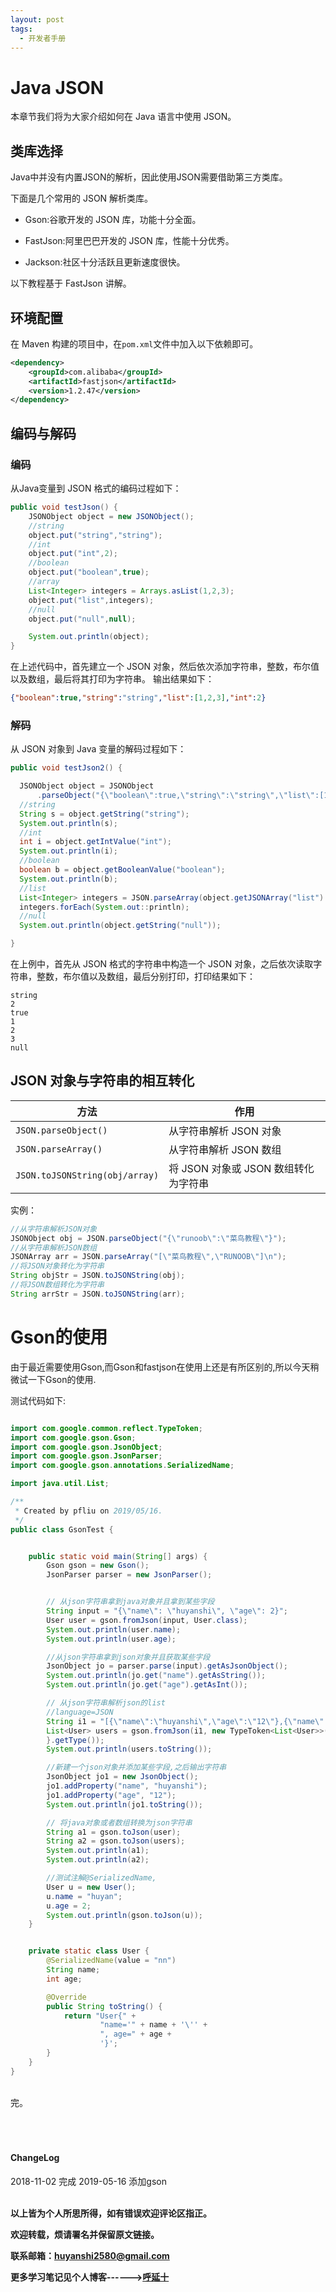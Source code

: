 ```yaml
---
layout: post
tags:
  - 开发者手册
---
```


# Java JSON

本章节我们将为大家介绍如何在 Java 语言中使用 JSON。

## 类库选择

Java中并没有内置JSON的解析，因此使用JSON需要借助第三方类库。

下面是几个常用的 JSON 解析类库。

* Gson:谷歌开发的 JSON 库，功能十分全面。

* FastJson:阿里巴巴开发的 JSON 库，性能十分优秀。

* Jackson:社区十分活跃且更新速度很快。

以下教程基于 FastJson 讲解。

## 环境配置

在 Maven 构建的项目中，在`pom.xml`文件中加入以下依赖即可。

```xml
<dependency>
    <groupId>com.alibaba</groupId>
    <artifactId>fastjson</artifactId>
    <version>1.2.47</version>
</dependency>
```

## 编码与解码

### 编码

从Java变量到 JSON 格式的编码过程如下：

```java
public void testJson() {
    JSONObject object = new JSONObject();
    //string
    object.put("string","string");
    //int
    object.put("int",2);
    //boolean
    object.put("boolean",true);
    //array
    List<Integer> integers = Arrays.asList(1,2,3);
    object.put("list",integers);
    //null
    object.put("null",null);

    System.out.println(object);
}
```

在上述代码中，首先建立一个 JSON 对象，然后依次添加字符串，整数，布尔值以及数组，最后将其打印为字符串。
输出结果如下：
```json
{"boolean":true,"string":"string","list":[1,2,3],"int":2}
```

### 解码

从 JSON 对象到 Java 变量的解码过程如下：

```java
public void testJson2() {

  JSONObject object = JSONObject
      .parseObject("{\"boolean\":true,\"string\":\"string\",\"list\":[1,2,3],\"int\":2}");
  //string
  String s = object.getString("string");
  System.out.println(s);
  //int
  int i = object.getIntValue("int");
  System.out.println(i);
  //boolean
  boolean b = object.getBooleanValue("boolean");
  System.out.println(b);
  //list
  List<Integer> integers = JSON.parseArray(object.getJSONArray("list").toJSONString(),Integer.class);
  integers.forEach(System.out::println);
  //null
  System.out.println(object.getString("null"));

}
```

在上例中，首先从 JSON 格式的字符串中构造一个 JSON 对象，之后依次读取字符串，整数，布尔值以及数组，最后分别打印，打印结果如下：

```
string
2
true
1
2
3
null
```

## JSON 对象与字符串的相互转化


方法 | 作用
---| ---
`JSON.parseObject()` | 从字符串解析 JSON 对象
`JSON.parseArray()`  | 从字符串解析 JSON 数组
`JSON.toJSONString(obj/array)` | 将 JSON 对象或 JSON 数组转化为字符串

实例：

```java
//从字符串解析JSON对象
JSONObject obj = JSON.parseObject("{\"runoob\":\"菜鸟教程\"}");
//从字符串解析JSON数组
JSONArray arr = JSON.parseArray("[\"菜鸟教程\",\"RUNOOB\"]\n");
//将JSON对象转化为字符串
String objStr = JSON.toJSONString(obj);
//将JSON数组转化为字符串
String arrStr = JSON.toJSONString(arr);
```


# Gson的使用

由于最近需要使用Gson,而Gson和fastjson在使用上还是有所区别的,所以今天稍微试一下Gson的使用.

测试代码如下:

```java

import com.google.common.reflect.TypeToken;
import com.google.gson.Gson;
import com.google.gson.JsonObject;
import com.google.gson.JsonParser;
import com.google.gson.annotations.SerializedName;

import java.util.List;

/**
 * Created by pfliu on 2019/05/16.
 */
public class GsonTest {


    public static void main(String[] args) {
        Gson gson = new Gson();
        JsonParser parser = new JsonParser();


        // 从json字符串拿到java对象并且拿到某些字段
        String input = "{\"name\": \"huyanshi\", \"age\": 2}";
        User user = gson.fromJson(input, User.class);
        System.out.println(user.name);
        System.out.println(user.age);

        //从json字符串拿到json对象并且获取某些字段
        JsonObject jo = parser.parse(input).getAsJsonObject();
        System.out.println(jo.get("name").getAsString());
        System.out.println(jo.get("age").getAsInt());

        // 从json字符串解析json的list
        //language=JSON
        String i1 = "[{\"name\":\"huyanshi\",\"age\":\"12\"},{\"name\":\"huyanshi1\",\"age\":\"122\"}]";
        List<User> users = gson.fromJson(i1, new TypeToken<List<User>>() {
        }.getType());
        System.out.println(users.toString());

        //新建一个json对象并添加某些字段,之后输出字符串
        JsonObject jo1 = new JsonObject();
        jo1.addProperty("name", "huyanshi");
        jo1.addProperty("age", "12");
        System.out.println(jo1.toString());

        // 将java对象或者数组转换为json字符串
        String a1 = gson.toJson(user);
        String a2 = gson.toJson(users);
        System.out.println(a1);
        System.out.println(a2);

        //测试注解@SerializedName,
        User u = new User();
        u.name = "huyan";
        u.age = 2;
        System.out.println(gson.toJson(u));
    }


    private static class User {
        @SerializedName(value = "nn")
        String name;
        int age;

        @Override
        public String toString() {
            return "User{" +
                    "name='" + name + '\'' +
                    ", age=" + age +
                    '}';
        }
    }
}

```

<br>
完。

<br>
<br>
<br>
<br>
<h4>ChangeLog</h4>
2018-11-02 完成
2019-05-16 添加gson 
<br>
<br>

**以上皆为个人所思所得，如有错误欢迎评论区指正。**

**欢迎转载，烦请署名并保留原文链接。**

**联系邮箱：huyanshi2580@gmail.com**

**更多学习笔记见个人博客------><a href="{{ site.baseurl }}/">呼延十</a>**
